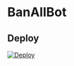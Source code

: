 # BanAllBot

## Deploy
[![Deploy](https://www.herokucdn.com/deploy/button.svg)](https://heroku.com/deploy?template=https://github.com/TeamRaichu/BanAllBot)
